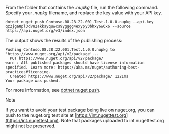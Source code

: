 From the folder that contains the *.nupkg* file, run the following command. Specify your *.nupkg* filename, and replace the key value with your API key.

```dotnetcli
dotnet nuget push Contoso.08.28.22.001.Test.1.0.0.nupkg --api-key qz2jga8pl3dvn2akksyquwcs9ygggg4exypy3bhxy6w6x6 --source https://api.nuget.org/v3/index.json
```

The output shows the results of the publishing process:

```output
Pushing Contoso.08.28.22.001.Test.1.0.0.nupkg to 'https://www.nuget.org/api/v2/package'...
  PUT https://www.nuget.org/api/v2/package/
warn : All published packages should have license information specified. Learn more: https://aka.ms/nuget/authoring-best-practices#licensing.
  Created https://www.nuget.org/api/v2/package/ 1221ms
Your package was pushed.
```

For more information, see [dotnet nuget push](/dotnet/core/tools/dotnet-nuget-push).

> [!NOTE]
> If you want to avoid your test package being live on nuget.org, you can push to the nuget.org test site at [https://int.nugettest.org](https://int.nugettest.org). Note that packages uploaded to int.nugettest.org might not be preserved.
